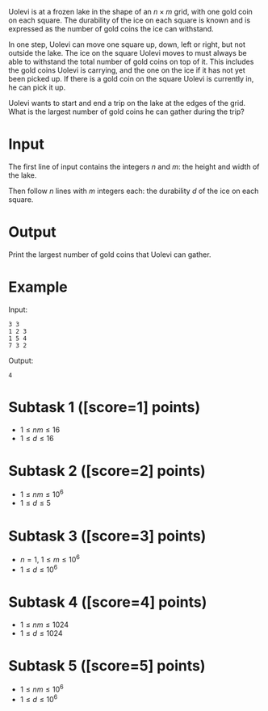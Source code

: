 Uolevi is at a frozen lake in the shape of an $n \times m$ grid, with one gold
coin on each square.
The durability of the ice on each square is known and is expressed as the
number of gold coins the ice can withstand.

In one step, Uolevi can move one square up, down, left or right, but not
outside the lake.
The ice on the square Uolevi moves to must always be able to withstand
the total number of gold coins on top of it. This includes the gold
coins Uolevi is carrying, and the one on the ice if it has not yet been
picked up.
If there is a gold coin on the square Uolevi is currently in,
he can pick it up.

Uolevi wants to start and end a trip on the lake at the edges of the grid.
What is the largest number of gold coins he can gather during the trip?

# Input

The first line of input contains the integers $n$ and $m$: the height
and width of the lake.

Then follow $n$ lines with $m$ integers each: the durability $d$ of the ice
on each square.

# Output

Print the largest number of gold coins that Uolevi can gather.

# Example

Input:
```
3 3
1 2 3
1 5 4
7 3 2
```

Output:
```
4
```

# Subtask 1 ([score=1] points)

- $1 \le nm \le 16$
- $1 \le d \le 16$

# Subtask 2 ([score=2] points)

- $1 \le nm \le 10^6$
- $1 \le d \le 5$

# Subtask 3 ([score=3] points)

- $n = 1$, $1 \le m \le 10^6$
- $1 \le d \le 10^6$

# Subtask 4 ([score=4] points)

- $1 \le nm \le 1024$
- $1 \le d \le 1024$

# Subtask 5 ([score=5] points)

- $1 \le nm \le 10^6$
- $1 \le d \le 10^6$
